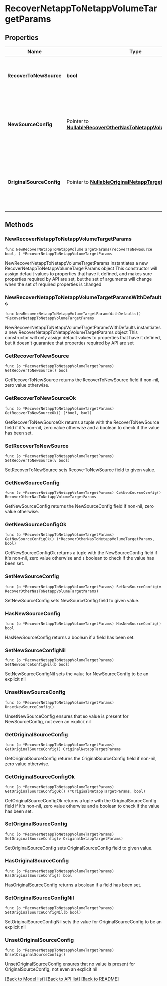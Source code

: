 # RecoverNetappToNetappVolumeTargetParams

## Properties

Name | Type | Description | Notes
------------ | ------------- | ------------- | -------------
**RecoverToNewSource** | **bool** | Specifies the parameter whether the recovery should be performed to a new or the original Netapp target. | 
**NewSourceConfig** | Pointer to [**NullableRecoverOtherNasToNetappVolumeTargetParams**](RecoverOtherNasToNetappVolumeTargetParams.md) | Specifies the new destination Source configuration parameters where the volumes will be recovered. This is mandatory if recoverToNewSource is set to true. | [optional] 
**OriginalSourceConfig** | Pointer to [**NullableOriginalNetappTargetParams**](OriginalNetappTargetParams.md) | Specifies the Source configuration if volumes are being recovered to original Source. If not specified, all the configuration parameters will be retained. | [optional] 

## Methods

### NewRecoverNetappToNetappVolumeTargetParams

`func NewRecoverNetappToNetappVolumeTargetParams(recoverToNewSource bool, ) *RecoverNetappToNetappVolumeTargetParams`

NewRecoverNetappToNetappVolumeTargetParams instantiates a new RecoverNetappToNetappVolumeTargetParams object
This constructor will assign default values to properties that have it defined,
and makes sure properties required by API are set, but the set of arguments
will change when the set of required properties is changed

### NewRecoverNetappToNetappVolumeTargetParamsWithDefaults

`func NewRecoverNetappToNetappVolumeTargetParamsWithDefaults() *RecoverNetappToNetappVolumeTargetParams`

NewRecoverNetappToNetappVolumeTargetParamsWithDefaults instantiates a new RecoverNetappToNetappVolumeTargetParams object
This constructor will only assign default values to properties that have it defined,
but it doesn't guarantee that properties required by API are set

### GetRecoverToNewSource

`func (o *RecoverNetappToNetappVolumeTargetParams) GetRecoverToNewSource() bool`

GetRecoverToNewSource returns the RecoverToNewSource field if non-nil, zero value otherwise.

### GetRecoverToNewSourceOk

`func (o *RecoverNetappToNetappVolumeTargetParams) GetRecoverToNewSourceOk() (*bool, bool)`

GetRecoverToNewSourceOk returns a tuple with the RecoverToNewSource field if it's non-nil, zero value otherwise
and a boolean to check if the value has been set.

### SetRecoverToNewSource

`func (o *RecoverNetappToNetappVolumeTargetParams) SetRecoverToNewSource(v bool)`

SetRecoverToNewSource sets RecoverToNewSource field to given value.


### GetNewSourceConfig

`func (o *RecoverNetappToNetappVolumeTargetParams) GetNewSourceConfig() RecoverOtherNasToNetappVolumeTargetParams`

GetNewSourceConfig returns the NewSourceConfig field if non-nil, zero value otherwise.

### GetNewSourceConfigOk

`func (o *RecoverNetappToNetappVolumeTargetParams) GetNewSourceConfigOk() (*RecoverOtherNasToNetappVolumeTargetParams, bool)`

GetNewSourceConfigOk returns a tuple with the NewSourceConfig field if it's non-nil, zero value otherwise
and a boolean to check if the value has been set.

### SetNewSourceConfig

`func (o *RecoverNetappToNetappVolumeTargetParams) SetNewSourceConfig(v RecoverOtherNasToNetappVolumeTargetParams)`

SetNewSourceConfig sets NewSourceConfig field to given value.

### HasNewSourceConfig

`func (o *RecoverNetappToNetappVolumeTargetParams) HasNewSourceConfig() bool`

HasNewSourceConfig returns a boolean if a field has been set.

### SetNewSourceConfigNil

`func (o *RecoverNetappToNetappVolumeTargetParams) SetNewSourceConfigNil(b bool)`

 SetNewSourceConfigNil sets the value for NewSourceConfig to be an explicit nil

### UnsetNewSourceConfig
`func (o *RecoverNetappToNetappVolumeTargetParams) UnsetNewSourceConfig()`

UnsetNewSourceConfig ensures that no value is present for NewSourceConfig, not even an explicit nil
### GetOriginalSourceConfig

`func (o *RecoverNetappToNetappVolumeTargetParams) GetOriginalSourceConfig() OriginalNetappTargetParams`

GetOriginalSourceConfig returns the OriginalSourceConfig field if non-nil, zero value otherwise.

### GetOriginalSourceConfigOk

`func (o *RecoverNetappToNetappVolumeTargetParams) GetOriginalSourceConfigOk() (*OriginalNetappTargetParams, bool)`

GetOriginalSourceConfigOk returns a tuple with the OriginalSourceConfig field if it's non-nil, zero value otherwise
and a boolean to check if the value has been set.

### SetOriginalSourceConfig

`func (o *RecoverNetappToNetappVolumeTargetParams) SetOriginalSourceConfig(v OriginalNetappTargetParams)`

SetOriginalSourceConfig sets OriginalSourceConfig field to given value.

### HasOriginalSourceConfig

`func (o *RecoverNetappToNetappVolumeTargetParams) HasOriginalSourceConfig() bool`

HasOriginalSourceConfig returns a boolean if a field has been set.

### SetOriginalSourceConfigNil

`func (o *RecoverNetappToNetappVolumeTargetParams) SetOriginalSourceConfigNil(b bool)`

 SetOriginalSourceConfigNil sets the value for OriginalSourceConfig to be an explicit nil

### UnsetOriginalSourceConfig
`func (o *RecoverNetappToNetappVolumeTargetParams) UnsetOriginalSourceConfig()`

UnsetOriginalSourceConfig ensures that no value is present for OriginalSourceConfig, not even an explicit nil

[[Back to Model list]](../README.md#documentation-for-models) [[Back to API list]](../README.md#documentation-for-api-endpoints) [[Back to README]](../README.md)


